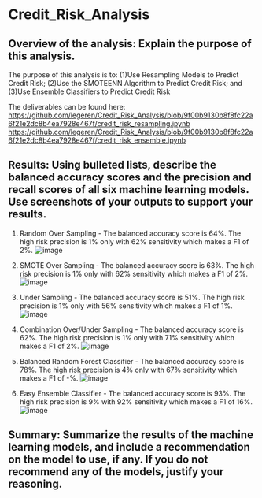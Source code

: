 # Credit_Risk_Analysis

## Overview of the analysis: Explain the purpose of this analysis.
The purpose of this analysis is to: (1)Use Resampling Models to Predict Credit Risk; (2)Use the SMOTEENN Algorithm to Predict Credit Risk; and (3)Use Ensemble Classifiers to Predict Credit Risk

The deliverables can be found here:
https://github.com/legeren/Credit_Risk_Analysis/blob/9f00b9130b8f8fc22a6f21e2dc8b4ea7928e467f/credit_risk_resampling.ipynb
https://github.com/legeren/Credit_Risk_Analysis/blob/9f00b9130b8f8fc22a6f21e2dc8b4ea7928e467f/credit_risk_ensemble.ipynb


## Results: Using bulleted lists, describe the balanced accuracy scores and the precision and recall scores of all six machine learning models. Use screenshots of your outputs to support your results.
1. Random Over Sampling - The balanced accuracy score is 64%.  The high risk precision is 1% only with 62% sensitivity which makes a F1 of 2%.
![image](https://user-images.githubusercontent.com/100737452/176973685-30ba2df6-fba3-481d-a680-448e3be5f8be.png)

2. SMOTE Over Sampling - The balanced accuracy score is 63%.  The high risk precision is 1% only with 62% sensitivity which makes a F1 of 2%.
![image](https://user-images.githubusercontent.com/100737452/176973727-0a2210ad-9d44-4e13-8cc3-3900a0aac978.png)

3. Under Sampling - The balanced accuracy score is 51%.  The high risk precision is 1% only with 56% sensitivity which makes a F1 of 1%.
![image](https://user-images.githubusercontent.com/100737452/176973784-27bd9082-80da-460c-b863-404219d76228.png)

4. Combination Over/Under Sampling - The balanced accuracy score is 62%.  The high risk precision is 1% only with 71% sensitivity which makes a F1 of 2%.
![image](https://user-images.githubusercontent.com/100737452/176973824-32e9b880-d8e3-4e7b-8d49-b46fb849bb4a.png)

5. Balanced Random Forest Classifier - The balanced accuracy score is 78%.  The high risk precision is 4% only with 67% sensitivity which makes a F1 of -%.
![image](https://user-images.githubusercontent.com/100737452/176973990-d84d13f5-08c3-4419-9f85-23c9f2cca886.png)

6. Easy Ensemble Classifier - The balanced accuracy score is 93%.  The high risk precision is 9%  with 92% sensitivity which makes a F1 of 16%.
![image](https://user-images.githubusercontent.com/100737452/176973878-791ea31f-75e1-4b44-8ecc-561fefdbb86e.png)








## Summary: Summarize the results of the machine learning models, and include a recommendation on the model to use, if any. If you do not recommend any of the models, justify your reasoning.
